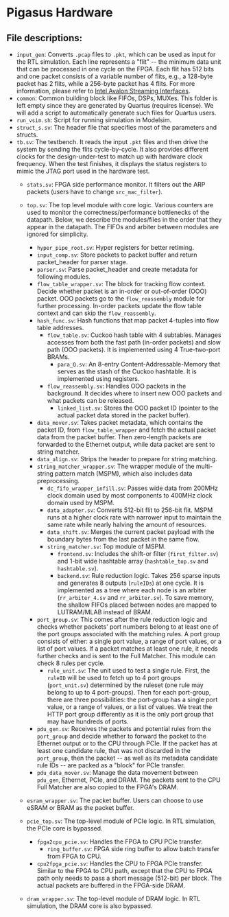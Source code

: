 # Pigasus Hardware

## File descriptions:
- `input_gen`: Converts `.pcap` files to `.pkt`, which can be used as input for the RTL simulation. Each line represents a "flit" -- the minimum data unit that can be processed in one cycle on the FPGA. Each flit has 512 bits and one packet consists of a variable number of flits, e.g., a 128-byte packet has 2 flits, while a 256-byte packet has 4 flits. For more information, please refer to [Intel Avalon Streaming Interfaces](https://www.intel.com/content/dam/www/programmable/us/en/pdfs/literature/manual/mnl_avalon_spec.pdf).
- `common`: Common building block like FIFOs, DSPs, MUXes. This folder is left empty since they are generated by Quartus (requires license). We will add a script to automatically generate such files for Quartus users.
- `run_vsim.sh`: Script for running simulation in Modelsim.
- `struct_s.sv`: The header file that specifies most of the parameters and structs. 
- `tb.sv`: The testbench. It reads the input `.pkt` files and then drive the system by sending the flits cycle-by-cycle. It also provides different clocks for the design-under-test to match up with hardware clock frequency. When the test finishes, it displays the status registers to mimic the JTAG port used in the hardware test. 
  - `stats.sv`: FPGA side performance monitor. It filters out the ARP packets (users have to change `src_mac_filter`).
  - `top.sv`: The top level module with core logic. Various counters are used to monitor the correctness/performance bottlenecks of the datapath. Below, we describe the modules/files in the order that they appear in the datapath. The FIFOs and arbiter between modules are ignored for simplicity.
    - `hyper_pipe_root.sv`: Hyper registers for better retiming.
    - `input_comp.sv`: Store packets to packet buffer and return packet_header for parser stage. 
    - `parser.sv`: Parse packet_header and create metadata for following modules.
    - `flow_table_wrapper.sv`: The block for tracking flow context. Decide whether packet is an in-order or out-of-order (OOO) packet. OOO packets go to the `flow_reassembly` module for further processing. In-order packets update the flow table context and can skip the `flow_reassembly`.
	- `hash_func.sv`: Hash functions that map packet 4-tuples into flow table addresses. 
        - `flow_table.sv`: Cuckoo hash table with 4 subtables. Manages accesses from both the fast path (in-order packets) and slow path (OOO packets). It is implemented using 4 True-two-port BRAMs.
            - `para_Q.sv`: An 8-entry Content-Addressable-Memory that serves as the stash of the Cuckoo hashtable. It is implemented using registers.
        - `flow_reassembly.sv`: Handles OOO packets in the background. It decides where to insert new OOO packets and what packets can be released. 
            - `linked_list.sv`: Stores the OOO packet ID (pointer to the actual packet data stored in the packet buffer).
    - `data_mover.sv`: Takes packet metadata, which contains the packet ID, from `flow_table_wrapper` and fetch the actual packet data from the packet buffer. Then zero-length packets are forwarded to the Ethernet output, while data packet are sent to string matcher.
    - `data_align.sv`: Strips the header to prepare for string matching.
    - `string_matcher_wrapper.sv`: The wrapper module of the multi-string pattern match (MSPM), which also includes data preprocessing.
        - `dc_fifo_wrapper_infill.sv`: Passes wide data from 200MHz clock domain used by most components to 400MHz clock domain used by MSPM.
        - `data_adapter.sv`: Converts 512-bit flit to 256-bit flit. MSPM runs at a higher clock rate with narrower input to maintain the same rate while nearly halving the amount of resources.
        - `data_shift.sv`: Merges the current packet payload with the boundary bytes from the last packet in the same flow. 
        - `string_matcher.sv`: Top module of MSPM.
            - `frontend.sv`: Includes the shift-or filter (`first_filter.sv`) and 1-bit wide hashtable array (`hashtable_top.sv` and `hashtable.sv`). 
            - `backend.sv`: Rule reduction logic. Takes 256 sparse inputs and generates 8 outputs (`ruleIDs`) at one cycle. It is implemented as a tree where each node is an arbiter (`rr_arbiter_4.sv` and `rr_arbiter.sv`). To save memory, the shallow FIFOs placed between nodes are mapped to LUTRAM/MLAB instead of BRAM.
    - `port_group.sv`: This comes after the rule reduction logic and checks whether packets' port numbers belong to at least one of the port groups associated with the matching rules. A port group consists of either: a single port value, a range of port values, or a list of port values. If a packet matches at least one rule, it needs further checks and is sent to the Full Matcher. This module can check 8 rules per cycle.
        - `rule_unit.sv`: The unit used to test a single rule. First, the `ruleID` will be used to fetch up to 4 port groups (`port_unit.sv`) determined by the ruleset (one rule may belong to up to 4 port-groups). Then for each port-group, there are three possibilities: the port-group has a single port value, or a range of values, or a list of values. We treat the HTTP port group differently as it is the only port group that may have hundreds of ports. 
    - `pdu_gen.sv`: Receives the packets and potential rules from the `port_group` and decide whether to forward the packet to the Ethernet output or to the CPU through PCIe. If the packet has at least one candidate rule, that was not discarded in the `port_group`, then the packet -- as well as its metadata candidate rule IDs -- are packed as a "block" for PCIe transfer.
    - `pdu_data_mover.sv`: Manage the data movement between `pdu_gen`, Ethernet, PCIe, and DRAM. The packets sent to the CPU Full Matcher are also copied to the FPGA's DRAM. 

  - `esram_wrapper.sv`: The packet buffer. Users can choose to use eSRAM or BRAM as the packet buffer. 

  - `pcie_top.sv`: The top-level module of PCIe logic. In RTL simulation, the PCIe core is bypassed.
    - `fpga2cpu_pcie.sv`: Handles the FPGA to CPU PCIe transfer. 
      - `ring_buffer.sv`: FPGA side ring buffer to allow batch transfer from FPGA to CPU. 
    - `cpu2fpga_pcie.sv`: Handles the CPU to FPGA PCIe transfer. Similar to the FPGA to CPU path, except that the CPU to FPGA path only needs to pass a short message (512-bit) per block. The actual packets are buffered in the FPGA-side DRAM. 
  - `dram_wrapper.sv`: The top-level module of DRAM logic. In RTL simulation, the DRAM core is also bypassed.

